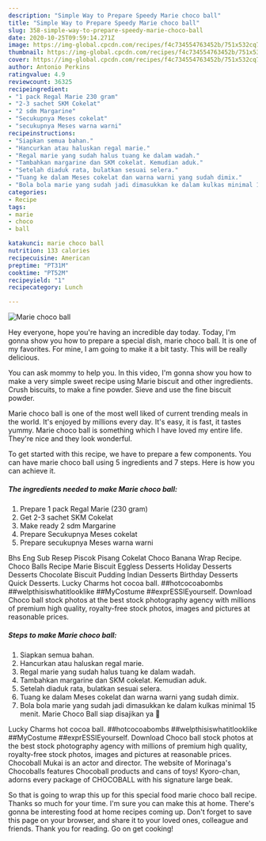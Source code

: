 ```yaml
---
description: "Simple Way to Prepare Speedy Marie choco ball"
title: "Simple Way to Prepare Speedy Marie choco ball"
slug: 358-simple-way-to-prepare-speedy-marie-choco-ball
date: 2020-10-25T09:59:14.271Z
image: https://img-global.cpcdn.com/recipes/f4c734554763452b/751x532cq70/marie-choco-ball-foto-resep-utama.jpg
thumbnail: https://img-global.cpcdn.com/recipes/f4c734554763452b/751x532cq70/marie-choco-ball-foto-resep-utama.jpg
cover: https://img-global.cpcdn.com/recipes/f4c734554763452b/751x532cq70/marie-choco-ball-foto-resep-utama.jpg
author: Antonio Perkins
ratingvalue: 4.9
reviewcount: 36325
recipeingredient:
- "1 pack Regal Marie 230 gram"
- "2-3 sachet SKM Cokelat"
- "2 sdm Margarine"
- "Secukupnya Meses cokelat"
- "secukupnya Meses warna warni"
recipeinstructions:
- "Siapkan semua bahan."
- "Hancurkan atau haluskan regal marie."
- "Regal marie yang sudah halus tuang ke dalam wadah."
- "Tambahkan margarine dan SKM cokelat. Kemudian aduk."
- "Setelah diaduk rata, bulatkan sesuai selera."
- "Tuang ke dalam Meses cokelat dan warna warni yang sudah dimix."
- "Bola bola marie yang sudah jadi dimasukkan ke dalam kulkas minimal 15 menit. Marie Choco Ball siap disajikan ya 🤩"
categories:
- Recipe
tags:
- marie
- choco
- ball

katakunci: marie choco ball 
nutrition: 133 calories
recipecuisine: American
preptime: "PT31M"
cooktime: "PT52M"
recipeyield: "1"
recipecategory: Lunch

---
```



![Marie choco ball](https://img-global.cpcdn.com/recipes/f4c734554763452b/751x532cq70/marie-choco-ball-foto-resep-utama.jpg)

Hey everyone, hope you're having an incredible day today. Today, I'm gonna show you how to prepare a special dish, marie choco ball. It is one of my favorites. For mine, I am going to make it a bit tasty. This will be really delicious.

You can ask mommy to help you. In this video, I&#39;m gonna show you how to make a very simple sweet recipe using Marie biscuit and other ingredients. Crush biscuits, to make a fine powder. Sieve and use the fine biscuit powder.

Marie choco ball is one of the most well liked of current trending meals in the world. It's enjoyed by millions every day. It's easy, it is fast, it tastes yummy. Marie choco ball is something which I have loved my entire life. They're nice and they look wonderful.


To get started with this recipe, we have to prepare a few components. You can have marie choco ball using 5 ingredients and 7 steps. Here is how you can achieve it.

<!--inarticleads1-->

##### The ingredients needed to make Marie choco ball:

1. Prepare 1 pack Regal Marie (230 gram)
1. Get 2-3 sachet SKM Cokelat
1. Make ready 2 sdm Margarine
1. Prepare Secukupnya Meses cokelat
1. Prepare secukupnya Meses warna warni


Bhs Eng Sub Resep Piscok Pisang Cokelat Choco Banana Wrap Recipe. Choco Balls Recipe Marie Biscuit Eggless Desserts Holiday Desserts Desserts Chocolate Biscuit Pudding Indian Desserts Birthday Desserts Quick Desserts. Lucky Charms hot cocoa ball. ##hotcocoabombs ##welpthisiswhatitlooklike ##MyCostume ##exprESSIEyourself. Download Choco ball stock photos at the best stock photography agency with millions of premium high quality, royalty-free stock photos, images and pictures at reasonable prices. 

<!--inarticleads2-->

##### Steps to make Marie choco ball:

1. Siapkan semua bahan.
1. Hancurkan atau haluskan regal marie.
1. Regal marie yang sudah halus tuang ke dalam wadah.
1. Tambahkan margarine dan SKM cokelat. Kemudian aduk.
1. Setelah diaduk rata, bulatkan sesuai selera.
1. Tuang ke dalam Meses cokelat dan warna warni yang sudah dimix.
1. Bola bola marie yang sudah jadi dimasukkan ke dalam kulkas minimal 15 menit. Marie Choco Ball siap disajikan ya 🤩


Lucky Charms hot cocoa ball. ##hotcocoabombs ##welpthisiswhatitlooklike ##MyCostume ##exprESSIEyourself. Download Choco ball stock photos at the best stock photography agency with millions of premium high quality, royalty-free stock photos, images and pictures at reasonable prices. Chocoball Mukai is an actor and director. The website of Morinaga&#39;s Chocoballs features Chocoball products and cans of toys! Kyoro-chan, adorns every package of CHOCOBALL with his signature large beak. 

So that is going to wrap this up for this special food marie choco ball recipe. Thanks so much for your time. I'm sure you can make this at home. There's gonna be interesting food at home recipes coming up. Don't forget to save this page on your browser, and share it to your loved ones, colleague and friends. Thank you for reading. Go on get cooking!
